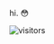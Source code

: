 hi. 😳

![visitors](https://visitor-badge.glitch.me/badge?page_id=page.id)

<!--START_SECTION:waka-->
<!--END_SECTION:waka-->
